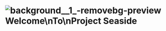 # ![background__1_-removebg-preview](https://github.com/user-attachments/assets/244ec131-10c4-4707-b10c-34e0d59ce8b8) Welcome\nTo\nProject Seaside
